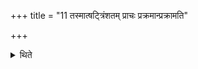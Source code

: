+++
title = "11 तस्मात्षट्त्रिंशतम् प्राचः प्रक्रमान्प्रक्रामति"

+++

<details><summary>थिते</summary>

तस्मात्षट्त्रिंशतं प्राचः प्रक्रमान्प्रक्रामति ११
</details>
